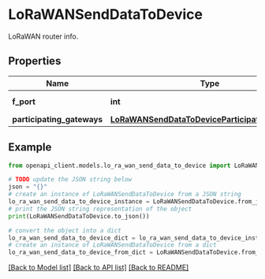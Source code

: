# LoRaWANSendDataToDevice

LoRaWAN router info.

## Properties

Name | Type | Description | Notes
------------ | ------------- | ------------- | -------------
**f_port** | **int** | The Fport value. | [optional] 
**participating_gateways** | [**LoRaWANSendDataToDeviceParticipatingGateways**](LoRaWANSendDataToDeviceParticipatingGateways.md) |  | [optional] 

## Example

```python
from openapi_client.models.lo_ra_wan_send_data_to_device import LoRaWANSendDataToDevice

# TODO update the JSON string below
json = "{}"
# create an instance of LoRaWANSendDataToDevice from a JSON string
lo_ra_wan_send_data_to_device_instance = LoRaWANSendDataToDevice.from_json(json)
# print the JSON string representation of the object
print(LoRaWANSendDataToDevice.to_json())

# convert the object into a dict
lo_ra_wan_send_data_to_device_dict = lo_ra_wan_send_data_to_device_instance.to_dict()
# create an instance of LoRaWANSendDataToDevice from a dict
lo_ra_wan_send_data_to_device_from_dict = LoRaWANSendDataToDevice.from_dict(lo_ra_wan_send_data_to_device_dict)
```
[[Back to Model list]](../README.md#documentation-for-models) [[Back to API list]](../README.md#documentation-for-api-endpoints) [[Back to README]](../README.md)



